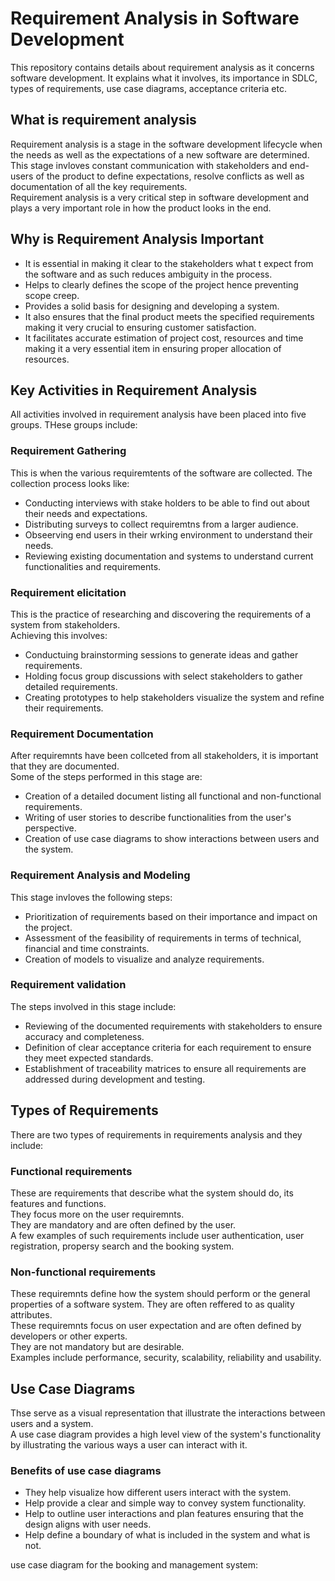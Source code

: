 # Requirement Analysis in Software Development  

This repository contains details about requirement analysis as it concerns software development. It explains what it involves, its importance in SDLC, types of requirements, use case diagrams, acceptance criteria etc.

## What is requirement analysis

Requirement analysis is a stage in the software development lifecycle when the needs as well as the expectations of a new software are determined.  
This stage invloves constant communication with stakeholders and end-users of the product to define expectations, resolve conflicts as well as documentation of all the key requirements.  
Requirement analysis is a very critical step in software development and plays a very important role in how the product looks in the end.  

## Why is Requirement Analysis Important

- It is essential in making it clear to the stakeholders what t expect from the software and as  such reduces ambiguity in the process.  
- Helps to clearly defines the scope of the project hence preventing scope creep.  
- Provides a solid basis for designing and developing a system.  
- It also ensures that the final product meets the specified requirements making it very crucial to ensuring customer satisfaction.  
- It facilitates accurate estimation of project cost, resources and time making it a very essential item in ensuring proper allocation of resources.  

## Key Activities in Requirement Analysis  

All activities involved in requirement analysis have been placed into five groups. THese groups include:  

### Requirement Gathering  

This is when the various requiremtents of the software are collected. The collection process looks like:  

- Conducting interviews with stake holders to be able to find out about their needs and expectations.  
- Distributing surveys to collect requiremtns from a larger audience.  
- Obseerving end users in their wrking environment to understand their needs.  
- Reviewing existing documentation and systems to understand current functionalities and requirements.

### Requirement elicitation

This is the practice of researching and discovering the requirements of a system from stakeholders.  
Achieving this involves:  

- Conductuing brainstorming sessions to generate ideas and gather requirements.  
- Holding focus group discussions with select stakeholders to gather detailed requirements.  
- Creating prototypes to help stakeholders visualize the system and refine their requirements.  

### Requirement Documentation

After requiremnts have been collceted from all stakeholders, it is important that they are documented.  
Some of the steps performed in this stage are:  

- Creation of  a detailed document listing all functional and non-functional requirements.  
- Writing of user stories to describe functionalities from the user's perspective.  
- Creation of use case diagrams to show interactions between users and the system.  

### Requirement Analysis and Modeling

This stage invloves the following steps:  

- Prioritization of requirements based on their importance and impact on the project.  
- Assessment of the feasibility of requirements in terms of technical, financial and time constraints.  
- Creation of models to visualize and analyze requirements.  

### Requirement validation

The steps involved in this stage include:  

- Reviewing of the documented requirements with stakeholders to ensure accuracy and completeness.  
- Definition of clear acceptance criteria for each requirement to ensure they meet expected standards.  
- Establishment of traceability matrices to ensure all requirements are addressed during development and testing.  

## Types of Requirements

There are two types of requirements in requirements analysis and they include:  

### Functional requirements

These are requirements that describe what the system should do, its features and functions.  
They focus more on the user requiremnts.  
They are mandatory and are often defined by the user.  
A few examples of such requirements include user authentication, user registration, propersy search and the booking system.  

### Non-functional requirements

These requiremnts define how the system should perform or the general properties of a software system. They are often reffered to as quality attributes.  
These requiremnts focus on user expectation and are often defined by developers or other experts.  
They are not mandatory but are desirable.  
Examples include performance, security, scalability, reliability and usability.  

## Use Case Diagrams

Thse serve as a visual representation that illustrate the interactions between users and a system.  
A use case diagram provides a high level view of the system's functionality by illustrating the various ways a user can interact with it.  

### Benefits of use case diagrams

- They help visualize how different users interact with the system.
- Help provide a clear and simple way to convey system functionality.
- Help to outline user interactions and plan features ensuring that the design aligns with user needs.
- Help define a boundary of what is included in the system and what is not.

use case diagram for the booking and management system:
